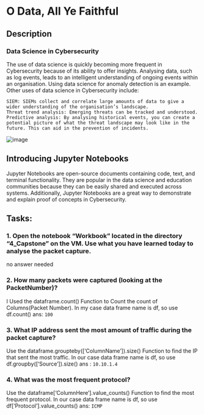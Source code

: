 # O Data, All Ye Faithful 
## Description
### Data Science in Cybersecurity

The use of data science is quickly becoming more frequent in Cybersecurity because of its ability to offer insights. Analysing data, such as log events, leads to an intelligent understanding of ongoing events within an organisation. Using data science for anomaly detection is an example. Other uses of data science in Cybersecurity include:


    SIEM: SIEMs collect and correlate large amounts of data to give a wider understanding of the organisation’s landscape.
    Threat trend analysis: Emerging threats can be tracked and understood.
    Predictive analysis: By analysing historical events, you can create a potential picture of what the threat landscape may look like in the future. This can aid in the prevention of incidents.
![image](https://github.com/pixie-nukes/JTP23-WriteUps/assets/94845416/fe1a007d-a687-4ed8-9a21-46e89f63b860)

## Introducing Jupyter Notebooks

Jupyter Notebooks are open-source documents containing code, text, and terminal functionality. They are popular in the data science and education communities because they can be easily shared and executed across systems. Additionally, Jupyter Notebooks are a great way to demonstrate and explain proof of concepts in Cybersecurity.

## Tasks:
### 1. Open the notebook “Workbook” located in the directory “4_Capstone” on the VM. Use what you have learned today to analyse the packet capture.
no answer needed
### 2. How many packets were captured (looking at the PacketNumber)?
I Used the dataframe.count() Function to Count the count of Columns(Packet Number). In my case data frame name is df, so use df.count()
ans: `100`
### 3. What IP address sent the most amount of traffic during the packet capture?
Use the dataframe.groupteby([‘ColumnName’]).size() Function to find the IP that sent the most traffic. In our case data frame name is df, so use
df.groupby([‘Source’]).size()
ans : `10.10.1.4`
### 4. What was the most frequent protocol?
Use the dataframe[‘ColumnHere’].value_counts() Function to find the most frequent protocol. In our case data frame name is df, so use
df[‘Protocol’].value_counts()
ans: `ICMP`
